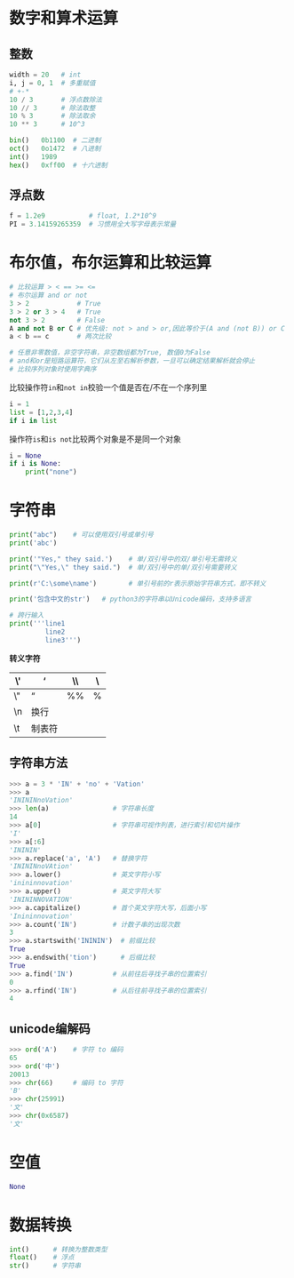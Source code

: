 # 数字和算术运算

## 整数

```python
width = 20   # int
i, j = 0, 1  # 多重赋值
# +-*
10 / 3       # 浮点数除法
10 // 3	     # 除法取整
10 % 3       # 除法取余
10 ** 3      # 10^3
```

```python
bin()	0b1100	# 二进制
oct()	0o1472	# 八进制
int()	1989
hex()	0xff00	# 十六进制
```



## 浮点数

```python
f = 1.2e9           # float, 1.2*10^9
PI = 3.14159265359	# 习惯用全大写字母表示常量
```





# 布尔值，布尔运算和比较运算

```python
# 比较运算 > < == >= <=
# 布尔运算 and or not
3 > 2			 # True
3 > 2 or 3 > 4	 # True
not 3 > 2    	 # False
A and not B or C # 优先级: not > and > or,因此等价于(A and (not B)) or C
a < b == c       # 两次比较

# 任意非零数值，非空字符串，非空数组都为True, 数值0为False
# and和or是短路运算符，它们从左至右解析参数，一旦可以确定结果解析就会停止
# 比较序列对象时使用字典序
```



比较操作符`in`和`not in`校验一个值是否在/不在一个序列里

```python
i = 1
list = [1,2,3,4]
if i in list
```



操作符`is`和`is not`比较两个对象是不是同一个对象

```python
i = None
if i is None:
    print("none")
```





# 字符串

```python
print("abc")    # 可以使用双引号或单引号
print('abc')

print('"Yes," they said.')    # 单/双引号中的双/单引号无需转义
print("\"Yes,\" they said.")  # 单/双引号中的单/双引号需要转义

print(r'C:\some\name')        # 单引号前的r表示原始字符串方式，即不转义

print('包含中文的str')   # python3的字符串以Unicode编码，支持多语言

# 跨行输入
print('''line1
         line2
         line3''')
```



**转义字符**

| \\'  | ‘      | \\\  | \    |
| ---- | ------ | ---- | ---- |
| \\"  | “      | %%   | %    |
| \n   | 换行   |      |      |
| \t   | 制表符 |      |      |



## 字符串方法

```python
>>> a = 3 * 'IN' + 'no' + 'Vation'
>>> a
'INININnoVation'
>>> len(a)                # 字符串长度
14
>>> a[0]                  # 字符串可视作列表，进行索引和切片操作
'I'
>>> a[:6]
'INININ'
>>> a.replace('a', 'A')   # 替换字符
'INININnoVAtion'
>>> a.lower()             # 英文字符小写
'inininnovation'
>>> a.upper()             # 英文字符大写
'INININNOVATION'
>>> a.capitalize()        # 首个英文字符大写，后面小写
'Inininnovation'
>>> a.count('IN')         # 计数子串的出现次数
3
>>> a.startswith('INININ')  # 前缀比较
True
>>> a.endswith('tion')      # 后缀比较
True
>>> a.find('IN')          # 从前往后寻找子串的位置索引
0
>>> a.rfind('IN')         # 从后往前寻找子串的位置索引
4
```



## unicode编解码

```python
>>> ord('A')    # 字符 to 编码
65
>>> ord('中')
20013
>>> chr(66)     # 编码 to 字符
'B'
>>> chr(25991)
'文'
>>> chr(0x6587)
'文'
```



# 空值

```python
None
```





# 数据转换

```python
int()	   # 转换为整数类型
float()    # 浮点
str()      # 字符串
```





